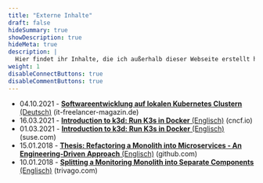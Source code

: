 ```yaml
---
title: "Externe Inhalte"
draft: false
hideSummary: true
showDescription: true
hideMeta: true
description: |
  Hier findet ihr Inhalte, die ich außerhalb dieser Webseite erstellt habe bzw. bevor diese Webseite existierte.
weight: 1
disableConnectButtons: true
disableCommentButtons: true
---
```


- 04.10.2021 - [**Softwareentwicklung auf lokalen Kubernetes Clustern** (Deutsch)](https://www.it-freelancer-magazin.de/index.php/2021/10/04/softwareentwicklung-auf-lokalen-kubernetes-clustern/) (it-freelancer-magazin.de)
- 16.03.2021 - [**Introduction to k3d: Run K3s in Docker** (Englisch)](https://www.cncf.io/blog/2021/03/16/introduction-to-k3d-run-k3s-in-docker/) (cncf.io)
- 01.03.2021 - [**Introduction to k3d: Run K3s in Docker** (Englisch)](https://www.suse.com/c/introduction-k3d-run-k3s-docker-src/) (suse.com)
- 15.01.2018 - [**Thesis: Refactoring a Monolith into Microservices - An Engineering-Driven Approach** (Englisch)](https://github.com/iwilltry42/bachelor-thesis) (github.com)
- 10.01.2018 - [**Splitting a Monitoring Monolith into Separate Components** (Englisch)](https://tech.trivago.com/2018/01/10/splitting-a-monitoring-monolith-into-separate-components/) (trivago.com)
